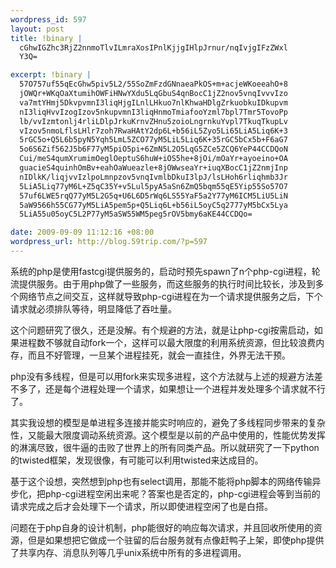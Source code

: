 ```yaml
--- 
wordpress_id: 597
layout: post
title: !binary |
  cGhwIGZhc3RjZ2nnmoTlvILmraXosIPnlKjjgIHlpJrnur/nqIvjgIFzZWxl
  Y3Q=

excerpt: !binary |
  57O757uf55qEcGhw5piv5L2/55SoZmFzdGNnaeaPkOS+m+acjeWKoeeahO+8
  jOWQr+WKqOaXtumihOWFiHNwYXdu5LqGbuS4qnBocC1jZ2nov5vnqIvvvIzo
  va7mtYHmj5DkvpvmnI3liqHjgILnlLHkuo7nlKhwaHDlgZrkuobkuIDkupvm
  nI3liqHvvIzogIzov5nkupvmnI3liqHnmoTmiafooYzml7bpl7Tmr5TovoPp
  lb/vvIzmtonlj4rliLDlpJrkuKrnvZHnu5zoioLngrnkuYvpl7TkuqTkupLv
  vIzov5nmoLflsLHlr7zoh7RwaHAtY2dp6L+b56iL5Zyo5Li65LiA5Liq6K+3
  5rGC5o+Q5L6b5pyN5Yqh5LmL5ZCO77yM5LiL5Liq6K+35rGC5bCx5b+F6aG7
  5o6S6Zif562J5b6F77yM5piO5pi+6ZmN5L2O5LqG5ZCe5ZCQ6YeP44CCDQoN
  Cui/meS4qumXrumimOeglOeptuS6huW+iOS5he+8jOi/mOaYr+ayoeino+OA
  guacieS4quinhOmBv+eahOaWueazle+8jOWwseaYr+iuqXBocC1jZ2nmjInp
  nIDlkK/liqjvvIzlpoLmnpzov5vnqIvmlbDkuI3lpJ/lsLHoh6rliqhmb3Jr
  5LiA5Liq77yM6L+Z5qC35Y+v5Lul5pyA5aSn6ZmQ5bqm55qE5Yip55So57O7
  57uf6LWE5rqQ77yM5L2G5q+U6L6D5rWq6LS55YaF5a2Y77yM6ICM5LiU5LiN
  5aW9566h55CG77yM5LiA5pem5p+Q5Liq6L+b56iL5oyC5q2777yM5bCx5Lya
  5LiA55u05oyC5L2P77yM5aSW55WM5peg5rOV5bmy6aKE44CCDQo=

date: 2009-09-09 11:12:16 +08:00
wordpress_url: http://blog.59trip.com/?p=597
---
```

系统的php是使用fastcgi提供服务的，启动时预先spawn了n个php-cgi进程，轮流提供服务。由于用php做了一些服务，而这些服务的执行时间比较长，涉及到多个网络节点之间交互，这样就导致php-cgi进程在为一个请求提供服务之后，下个请求就必须排队等待，明显降低了吞吐量。

这个问题研究了很久，还是没解。有个规避的方法，就是让php-cgi按需启动，如果进程数不够就自动fork一个，这样可以最大限度的利用系统资源，但比较浪费内存，而且不好管理，一旦某个进程挂死，就会一直挂住，外界无法干预。

php没有多线程，但是可以用fork来实现多进程，这个方法就与上述的规避方法差不多了，还是每个进程处理一个请求，如果想让一个进程并发处理多个请求就不行了。

其实我设想的模型是单进程多连接并能实时响应的，避免了多线程同步带来的复杂性，又能最大限度调动系统资源。这个模型是以前的产品中使用的，性能优势发挥的淋漓尽致，很牛逼的击败了世界上的所有同类产品。所以就研究了一下python的twisted框架，发现很像，有可能可以利用twisted来达成目的。

基于这个设想，突然想到php也有select调用，那能不能将php脚本的网络传输异步化，把php-cgi进程空闲出来呢？答案也是否定的，php-cgi进程会等到当前的请求完成之后才会处理下一个请求，所以即使进程空闲了也是白搭。

问题在于php自身的设计机制，php能很好的响应每次请求，并且回收所使用的资源，但是如果想把它做成一个驻留的后台服务就有点像赶鸭子上架，即使php提供了共享内存、消息队列等几乎unix系统中所有的多进程调用。

